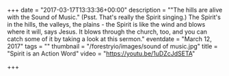 +++
date = "2017-03-17T13:33:36+00:00"
description = "\"The hills are alive with the Sound of Music.\" (Psst. That's really the Spirit singing.) The Spirit's in the hills, the valleys, the plains - the Spirit is like the wind and blows where it will, says Jesus. It blows through the church, too, and you can catch some of it by taking a look at this sermon."
eventdate = "March 12, 2017"
tags = ""
thumbnail = "/forestryio/images/sound of music.jpg"
title = "Spirit is an Action Word"
video = "https://youtu.be/1uDZcJdSETA"

+++
